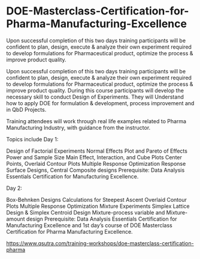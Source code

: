 # DOE-Masterclass-Certification-for-Pharma-Manufacturing-Excellence
Upon successful completion of this two days training participants will be confident to plan, design, execute &amp; analyze their own experiment required to develop formulations for Pharmaceutical product, optimize the process &amp; improve product quality. 

Upon successful completion of this two days training participants will be confident to plan, design, execute & analyze their own experiment required to develop formulations for Pharmaceutical product, optimize the process & improve product quality. 
During this course participants will develop the necessary skill to conduct Design of Experiments. They will Understand how to apply DOE for formulation & development, process improvement and in QbD Projects.

Training attendees will work through real life examples related to Pharma Manufacturing Industry, with guidance from the instructor.

Topics include
Day 1:

Design of Factorial Experiments
Normal Effects Plot and Pareto of Effects
Power and Sample Size
Main Effect, Interaction, and Cube Plots
Center Points, Overlaid Contour Plots
Multiple Response Optimization
Response Surface Designs, Central Composite designs
Prerequisite: Data Analysis Essentials Certification for Manufacturing Excellence.

Day 2:

Box-Behnken Designs
Calculations for Steepest Ascent
Overlaid Contour Plots
Multiple Response Optimization
Mixture Experiments
Simplex Lattice Design & Simplex Centroid Design
Mixture-process variable and Mixture-amount design
Prerequisite: Data Analysis Essentials Certification for Manufacturing Excellence and 1st day’s course of DOE Masterclass Certification for Pharma Manufacturing Excellence.


https://www.qsutra.com/training-workshops/doe-masterclass-certification-pharma
